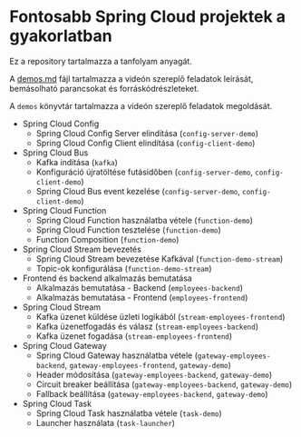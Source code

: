 # Fontosabb Spring Cloud projektek a gyakorlatban

Ez a repository tartalmazza a tanfolyam anyagát.

A [demos.md](demos.md) fájl tartalmazza a videón szereplő feladatok leírását, bemásolható
parancsokat és forráskódrészleteket.

A `demos` könyvtár tartalmazza a videón szereplő feladatok megoldását.

* Spring Cloud Config
    * Spring Cloud Config Server elindítása (`config-server-demo`)
    * Spring Cloud Config Client elindítása (`config-client-demo`)
* Spring Cloud Bus
    * Kafka indítása (`kafka`)
    * Konfiguráció újratöltése futásidőben (`config-server-demo`, `config-client-demo`)
    * Spring Cloud Bus event kezelése (`config-server-demo`, `config-client-demo`)
* Spring Cloud Function
    * Spring Cloud Function használatba vétele (`function-demo`)
    * Spring Cloud Function tesztelése (`function-demo`)
    * Function Composition (`function-demo`)
* Spring Cloud Stream bevezetés
    * Spring Cloud Stream bevezetése Kafkával (`function-demo-stream`)
    * Topic-ok konfigurálása (`function-demo-stream`)
* Frontend és backend alkalmazás bemutatása
    * Alkalmazás bemutatása - Backend (`employees-backend`)
    * Alkalmazás bemutatása - Frontend (`employees-frontend`)
* Spring Cloud Stream
    * Kafka üzenet küldése üzleti logikából (`stream-employees-frontend`)
    * Kafka üzenetfogadás és válasz (`stream-employees-backend`)
    * Kafka üzenet fogadása (`stream-employees-frontend`)
* Spring Cloud Gateway
    * Spring Cloud Gateway használatba vétele (`gateway-employees-backend`, `gateway-employees-frontend`, `gateway-demo`)
    * Header módosítása (`gateway-employees-backend`, `gateway-demo`)
    * Circuit breaker beállítása (`gateway-employees-backend`, `gateway-demo`)
    * Fallback beállítása (`gateway-employees-backend`, `gateway-demo`)
* Spring Cloud Task
    * Spring Cloud Task használatba vétele (`task-demo`)
    * Launcher használata (`task-launcher`)
